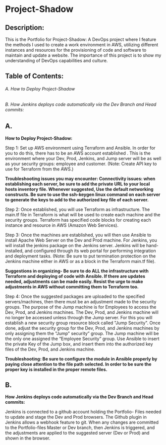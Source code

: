 # Project-Shadow

## **Description:**

This is the Portfolio for Project-Shadow: A DevOps project where I feature the methods I used to create a work environment in AWS, utilizing different instances and resources for the provisioning of code and software to maintain and update a website. The importance of this project is to show my understanding of DevOps capabilities and culture. 

## **Table of Contents:**

###### A. How to Deploy Project-Shadow

###### B. How Jenkins deploys code automatically via the Dev Branch and Head commits:

## A.
**How to Deploy Project-Shadow:**

Step 1: Set up AWS environment using Terraform and Ansible. In order for you to do this, there has to be an AWS account established . This is the environment where your Dev, Prod, Jenkins, and Jump server will be as well as your security groups: employee
and customer. (Note: Create API key to use for Terraform from the AWS.)

**Troubleshooting issues you may encounter: Connectivity issues: when establishing each server, be sure to add the private
URL to your local hosts inventory file. Whenever suggested, Use the default networking constructs. Be sure to use the ssh-keygen
linux command on each server to generate the keys to add to the authorized key file of each server.**

Step 2: Once established, you will use Terraform as infrastructure. The main.tf file in Terraform is what will be used to create 
each machine and the security groups. Terraform has specified code blocks for creating each instance and resource in AWS (Amazon
Web Services). 

Step 3: Once the machines are established, you will then use Ansible to install Apache Web Server on the Dev and Prod machine. 
For Jenkins, you will install the jenkins package on the Jenkins server. Jenkins will be hand-installed, and configured through its 
web portal for performing integration and deployment tasks. (Note: Be sure to put termination protection on the Jenkins machine
either in AWS or as a block in the Terraform main.tf file).

**Suggestions in organizing- Be sure to do ALL the infrastructure with Terraform and deploying of code with Ansible. If there 
are updates needed, adjustments can be made easily. Resist the urge to make adjustments in AWS without committing them to 
Terraform too.**

Step 4: Once the suggested packages are uploaded to the specified servers/machines, then there must be an adjustment made to 
the security groups. The purpose of the Jump machine is for Employees to access the Dev, Prod, and Jenkins machines.
The Dev, Prod, and Jenkins machine will no longer be accessed unless through the Jump server. For this you will establish a 
new security group resource block called "Jump Security". Once done, adjust the security group for the Dev, Prod,
and Jenkins machines by only assigning them the "Jump" security” group. The Jump machine will be the only one assigned the
“Employee Security” group. Use Ansible to insert the private Key of the Jump box, and insert them into the authorized key 
files of the Dev, Prod, and Jenkins machine. 

**Troubleshooting: Be sure to configure the module in Ansible properly by paying close attention to the file path selected. In order to be sure the proper key is installed in the proper remote files.**

## B.

**How Jenkins deploys code automatically via the Dev Branch and Head commits:**

Jenkins is connected to a github account holding the Portfolio- Files needed to update and stage the Dev and Prod browsers. The Github plugin in Jenkins allows a webhook feature to git. When any changes are committed to the Portfolio-files Master or Dev branch, then Jenkins is triggered, and the adjustments
are applied to the suggested server (Dev or Prod) and shown in the browser. 




